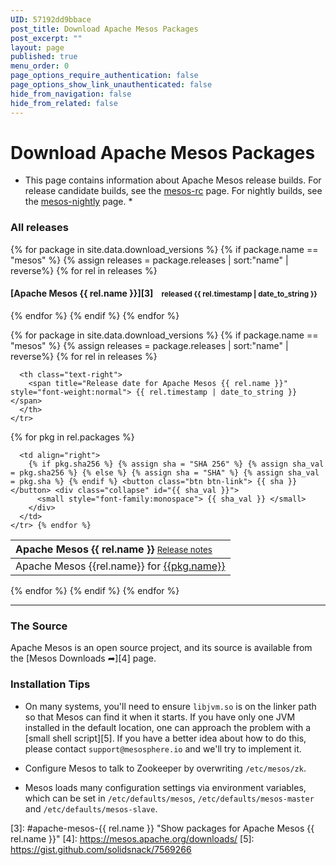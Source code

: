 ```yaml
---
UID: 57192dd9bbace
post_title: Download Apache Mesos Packages
post_excerpt: ""
layout: page
published: true
menu_order: 0
page_options_require_authentication: false
page_options_show_link_unauthenticated: false
hide_from_navigation: false
hide_from_related: false
---
```

<div class="page-header">
  <h1>
    Download Apache Mesos Packages
  </h1>
</div>

* This page contains information about Apache Mesos release builds. For release candidate builds, see the [mesos-rc][1] page. For nightly builds, see the [mesos-nightly][2] page. *

### All releases

{% for package in site.data.download_versions %} {% if package.name == "mesos" %} {% assign releases = package.releases | sort:"name" | reverse%} {% for rel in releases %}

#### [Apache Mesos {{ rel.name }}][3]    <small>released {{ rel.timestamp | date_to_string }} </small> 

{% endfor %} {% endif %} {% endfor %}

{% for package in site.data.download_versions %} {% if package.name == "mesos" %} {% assign releases = package.releases | sort:"name" | reverse%} {% for rel in releases %}

<div id="apache-mesos-{{ rel.release_group }}">
</div>

<table class="table table-striped" id="apache-mesos-{{ rel.name }}">
  <thead>
    <tr>
      <th valign="bottom" align="left">
        <span class="h4">Apache Mesos {{ rel.name }}</span> <small style="font-weight:normal"> <a href="{{ rel.announcement }}" title="Release notes for Apache Mesos {{ rel.name }}">Release notes</a> </small>
      </th>
      
      <th class="text-right">
        <span title="Release date for Apache Mesos {{ rel.name }}" style="font-weight:normal"> {{ rel.timestamp | date_to_string }} </span>
      </th>
    </tr>
  </thead>
  
  <tbody>
    {% for pkg in rel.packages %} <tr>
      <td style="vertical-align:middle">
        Apache Mesos {{rel.name}} for <a href="http://repos.mesosphere.com/{{ pkg.path }}" title="Apache Mesos {{rel.name}} for {{pkg.name}}">{{pkg.name}}</a>
      </td>
      
      <td align="right">
        {% if pkg.sha256 %} {% assign sha = "SHA 256" %} {% assign sha_val = pkg.sha256 %} {% else %} {% assign sha = "SHA" %} {% assign sha_val = pkg.sha %} {% endif %} <button class="btn btn-link"> {{ sha }} </button> <div class="collapse" id="{{ sha_val }}">
          <small style="font-family:monospace"> {{ sha_val }} </small>
        </div>
      </td>
    </tr> {% endfor %}
  </tbody>
</table>

{% endfor %} {% endif %} {% endfor %}

* * *

### The Source

Apache Mesos is an open source project, and its source is available from the [Mesos Downloads ➦][4] page.

### Installation Tips

*   On many systems, you'll need to ensure `libjvm.so` is on the linker path so that Mesos can find it when it starts. If you have only one JVM installed in the default location, one can approach the problem with a [small shell script][5]. If you have a better idea about how to do this, please contact `support@mesosphere.io` and we'll try to implement it.

*   Configure Mesos to talk to Zookeeper by overwriting `/etc/mesos/zk`.

*   Mesos loads many configuration settings via environment variables, which can be set in `/etc/defaults/mesos`, `/etc/defaults/mesos-master` and `/etc/defaults/mesos-slave`.

 [1]: /downloads/mesos-rc/
 [2]: /downloads/mesos-nightly/
 [3]: #apache-mesos-{{ rel.name }} "Show packages for Apache Mesos {{ rel.name }}"
 [4]: https://mesos.apache.org/downloads/
 [5]: https://gist.github.com/solidsnack/7569266